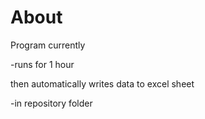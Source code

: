 # About

Program currently 

-runs for 1 hour 

then automatically writes data to excel sheet 

-in repository folder
